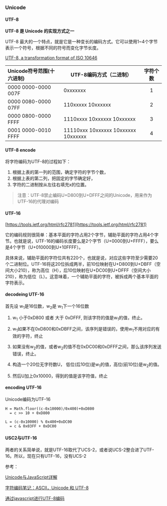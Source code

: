 ### Unicode

#### UTF-8

**UTF-8 是 Unicode 的实现方式之一**

UTF-8 最大的一个特点，就是它是一种变长的编码方式。它可以使用1~4个字节表示一个符号，根据不同的符号而变化字节长度。

[UTF-8, a transformation format of ISO 10646](https://www.ietf.org/rfc/rfc3629.txt)

| Unicode符号范围(十六进制) | UTF-8编码方式（二进制）             | 字符个数 |
| :------------------------ | ----------------------------------- | :------: |
| 0000 0000-0000 007F       | 0xxxxxxx                            |    1     |
| 0000 0080-0000 07FF       | 110xxxxx 10xxxxxx                   |    2     |
| 0000 0800-0000 FFFF       | 1110xxxx 10xxxxxx 10xxxxxx          |    3     |
| 0001 0000-0010 FFFF       | 11110xxx 10xxxxxx 10xxxxxx 10xxxxxx |    4     |

#### UTF-8 encode

将字符编码为UTF-8的过程如下：

1. 根据上表的第一列的范围，确定字符的字节个数，
2. 根据上表的第二列，把固定的字节确定好，
3. 字符的二进制按从左往右填充x的位置。

> 注意：UTF-8禁止编码U+D800到U+DFFF之间的Unicode，用来作为UTF-16的代理对编码

#### UTF-16

[https://tools.ietf.org/html/rfc2781](https://tools.ietf.org/html/rfc2781)

它的编码规则很简单：基本平面的字符占用2个字节，辅助平面的字符占用4个字节。也就是说，UTF-16的编码长度要么是2个字节（U+0000到U+FFFF），要么是4个字节（U+010000到U+10FFFF）。

具体来说，辅助平面的字符位共有220个，也就是说，对应这些字符至少需要20个二进制位。UTF-16将这20位拆成两半，前10位映射在U+D800到U+DBFF（空间大小210），称为高位（H），后10位映射在U+DC00到U+DFFF（空间大小210），称为低位（L）。这意味着，一个辅助平面的字符，被拆成两个基本平面的字符表示。

#### decodeing UTF-16

首先设 w<sub>1</sub>是16位数，w<sub>2</sub>是 w<sub>1</sub>下一个16位数

1. w<sub>1</sub> 小于0xD800 或者 大于 0xDFFF, 则该字符的值是w<sub>1</sub>的值，终止。

2. w<sub>1</sub>如果不在0xD800和0xDBFF之间，该序列是错误的，使用w<sub>1</sub>不用对应的有效的字符，终止
3. 如果没有w<sub>2</sub>的值，或者w<sub>2</sub>的值不在0xDC00和0xDFFF之间，那么该序列发送错误，终止。
4. 构造一个20位无字符数U， 低位(后10位)是w<sub>1</sub>的值，高位(前10位)是w<sub>2</sub>的值。
5. 然后U加上0x10000，得到的值是该字符值，终止

#### encoding UTF-16

Unicode编码为UTF-16

```
H = Math.floor((c-0x10000)/0x400)+0xD800
  = c >> 10 + 0xD800

L = (c-0x10000) % 0x400+0xDC00
  = c & 0x03FF + 0xDC00
```





#### USC2与UTF-16

两者的关系简单说，就是UTF-16取代了UCS-2，或者说UCS-2整合进了UTF-16。所以，现在只有UTF-16，没有UCS-2



参考：

[Unicode与JavaScript详解](https://www.ruanyifeng.com/blog/2014/12/unicode.html)

[字符编码笔记：ASCII，Unicode 和 UTF-8](http://www.ruanyifeng.com/blog/2007/10/ascii_unicode_and_utf-8.html)

[通过javascript进行UTF-8编码](https://segmentfault.com/a/1190000005794963#item-1)

